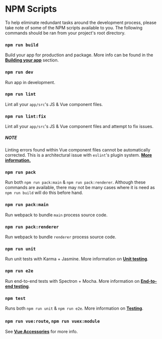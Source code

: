 # NPM Scripts
To help eliminate redundant tasks around the development process, please take note of some of the NPM scripts available to you. The following commands should be ran from your project's root directory.

### `npm run build`
Build your app for production and package. More info can be found in the [**Building your app**](building_your_app.md) section.

### `npm run dev`
Run app in development.

### `npm run lint`
Lint all your `app/src`'s JS & Vue component files.

### `npm run lint:fix`
Lint all your `app/src`'s JS & Vue component files and attempt to fix issues.

##### NOTE
Linting errors found within Vue component files cannot be automatically corrected. This is a architectural issue with `eslint`'s plugin system. **[More information.](https://simulatedgreg.gitbooks.io/electron-vue/content/docs/faqs.html#why-didnt-npm-run-lintfix-fix-all-my-linting-errors)**

### `npm run pack`
Run both `npm run pack:main` & `npm run pack:renderer`. Although these commands are available, there may not be many cases where it is need as `npm run build` will do this before hand.

### `npm run pack:main`
Run webpack to bundle `main` process source code.

### `npm run pack:renderer`
Run webpack to bundle `renderer` process source code.

### `npm run unit`
Run unit tests with Karma + Jasmine. More information on **[Unit testing](unittesting.md)**.

### `npm run e2e`
Run end-to-end tests with Spectron + Mocha. More information on **[End-to-end testing](end-to-end_testing.md)**.


### `npm test`
Runs both `npm run unit` & `npm run e2e`. More information on **[Testing](testing.md)**.

### `npm run vue:route`, `npm run vuex:module`
See [**Vue Accessories**](vue_accessories.md) for more info.
